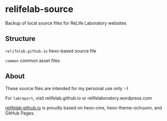 # relifelab-source
Backup of local source files for ReLife Laboratory websites

## Structure
```relifelab.github.io``` hexo-based source file

```common``` common asset files

## About
These source files are intended for my personal use only :-) 

For ```labreport```, visit relifelab.github.io or relifelaboratory.wordpress.com

[relifelab.github.io](https://relifelab.github.io) is proudly based on hexo-cms, hexo-theme-ochuunn, and GitHub Pages. 